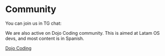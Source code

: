 # Community

You can join us in TG chat:&#x20;

We are also active on Dojo Coding community. This is aimed at Latam OS devs, and most content is in Spanish.&#x20;

[Dojo Coding](https://www.skool.com/dojo-coding)
